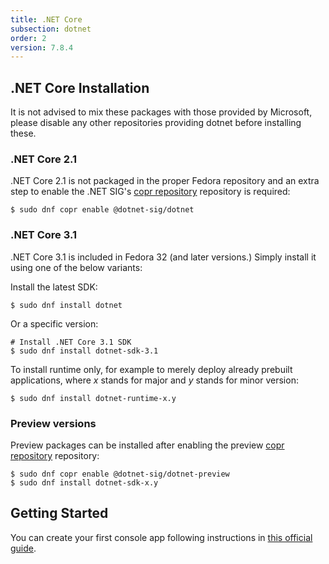 ```yaml
---
title: .NET Core
subsection: dotnet
order: 2
version: 7.8.4
---
```


## .NET Core Installation

It is not advised to mix these packages with those provided by Microsoft, please disable any other repositories providing dotnet before installing these.

### .NET Core 2.1

.NET Core 2.1 is not packaged in the proper Fedora repository and an extra step to enable the .NET SIG's [copr repository](/deployment/copr/about.html) repository is required:

```
$ sudo dnf copr enable @dotnet-sig/dotnet
```

### .NET Core 3.1

.NET Core 3.1 is included in Fedora 32 (and later versions.) Simply install it using one of the below variants:

Install the latest SDK:
```
$ sudo dnf install dotnet
```

Or a specific version:
```
# Install .NET Core 3.1 SDK
$ sudo dnf install dotnet-sdk-3.1
```

To install runtime only, for example to merely deploy already prebuilt applications, where _x_ stands for major and _y_ stands for minor version:
```
$ sudo dnf install dotnet-runtime-x.y
```

### Preview versions

Preview packages can be installed after enabling the preview [copr repository](/deployment/copr/about.html) repository:
```
$ sudo dnf copr enable @dotnet-sig/dotnet-preview
$ sudo dnf install dotnet-sdk-x.y
```

## Getting Started

You can create your first console app following instructions in [this official guide](https://dotnet.microsoft.com/learn/dotnet/hello-world-tutorial/create).
